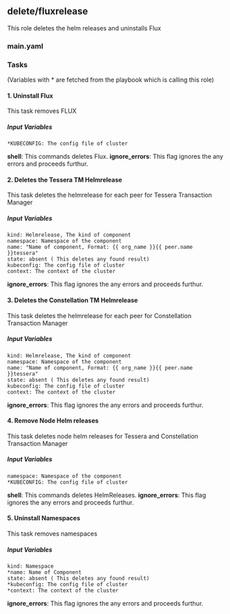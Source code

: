 ## delete/fluxrelease
This role deletes the helm releases and uninstalls Flux
### main.yaml
### Tasks
(Variables with * are fetched from the playbook which is calling this role)
#### 1. Uninstall Flux
This task removes FLUX
##### Input Variables
    *KUBECONFIG: The config file of cluster
**shell**: This commands deletes Flux.
**ignore_errors**: This flag ignores the any errors and proceeds furthur.

#### 2. Deletes the Tessera TM Helmrelease
This task deletes the helmrelease for each peer for Tessera Transaction Manager
##### Input Variables
    kind: Helmrelease, The kind of component
    namespace: Namespace of the component
    name: "Name of component, Format: {{ org_name }}{{ peer.name }}tessera"
    state: absent ( This deletes any found result)
    kubeconfig: The config file of cluster
    context: The context of the cluster
**ignore_errors**: This flag ignores the any errors and proceeds furthur.

#### 3. Deletes the Constellation TM Helmrelease
This task deletes the helmrelease for each peer for Constellation Transaction Manager
##### Input Variables
    kind: Helmrelease, The kind of component
    namespace: Namespace of the component
    name: "Name of component, Format: {{ org_name }}{{ peer.name }}tessera"
    state: absent ( This deletes any found result)
    kubeconfig: The config file of cluster
    context: The context of the cluster
**ignore_errors**: This flag ignores the any errors and proceeds furthur.

#### 4. Remove Node Helm releases
This task deletes node helm releases for Tessera and Constellation Transaction Manager
##### Input Variables
    namespace: Namespace of the component
    *KUBECONFIG: The config file of cluster
**shell**: This commands deletes HelmReleases.
**ignore_errors**: This flag ignores the any errors and proceeds furthur.

#### 5. Uninstall Namespaces
This task removes namespaces
##### Input Variables
    kind: Namespace
    *name: Name of Component
    state: absent ( This deletes any found result)
    *kubeconfig: The config file of cluster
    *context: The context of the cluster
**ignore_errors**: This flag ignores the any errors and proceeds furthur.